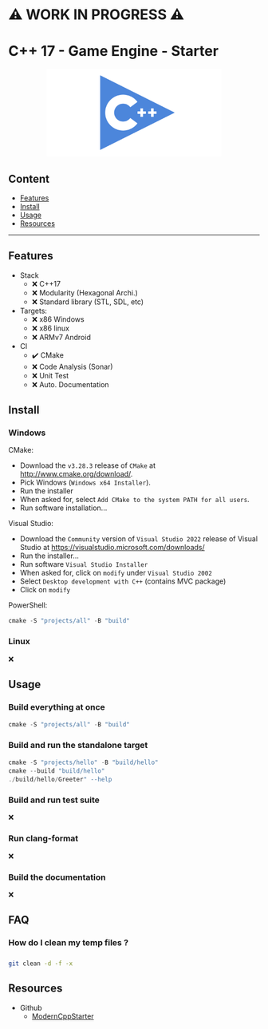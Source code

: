:warning: WORK IN PROGRESS :warning:
====================================

# C++ 17 - Game Engine - Starter

<p align="center">
  <img src="./documentation/thumb-cpp.png" height="175" width="auto" />
</p>

## Content

- [Features](#features)
- [Install](#install)
- [Usage](#usage)
- [Resources](#resources)

---------------------------------------

## Features

- Stack
  - :x: C++17
  - :x: Modularity (Hexagonal Archi.)
  - :x: Standard library (STL, SDL, etc)
- Targets:
  - :x: x86 Windows
  - :x: x86 linux
  - :x: ARMv7 Android
- CI
  - :heavy_check_mark: CMake
  - :x: Code Analysis (Sonar)
  - :x: Unit Test
  - :x: Auto. Documentation

## Install

### Windows

CMake:
- Download the `v3.28.3` release of `CMake` at http://www.cmake.org/download/.
- Pick Windows (`Windows x64 Installer`).
- Run the installer
- When asked for, select `Add CMake to the system PATH for all users`.
- Run software installation...

Visual Studio:
- Download the `Community` version of `Visual Studio 2022` release of Visual Studio at https://visualstudio.microsoft.com/downloads/
- Run the installer...
- Run software `Visual Studio Installer`
- When asked for, click on `modify` under `Visual Studio 2002`
- Select `Desktop development with C++` (contains MVC package)
- Click on `modify`

PowerShell:
```powershell
cmake -S "projects/all" -B "build"
```

### Linux

:x:

## Usage

### Build everything at once

```powershell
cmake -S "projects/all" -B "build"
```

### Build and run the standalone target

```powershell
cmake -S "projects/hello" -B "build/hello"
cmake --build "build/hello"
./build/hello/Greeter" --help
```

### Build and run test suite

:x:

### Run clang-format

:x:

### Build the documentation

:x:


## FAQ

### How do I clean my temp files ?

###
```bash
git clean -d -f -x
```

## Resources

- Github
  - [ModernCppStarter](https://github.com/TheLartians/ModernCppStarter/tree/master)
